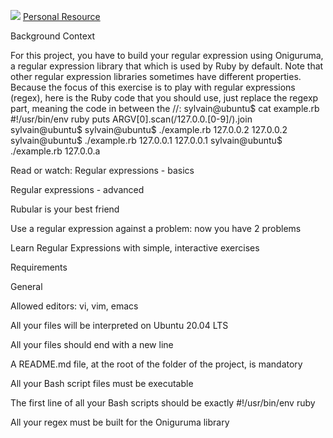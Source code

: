 ![](https://devopedia.org/images/article/173/5794.1557317748.gif)
<a href="https://devopedia.org/regular-expression">Personal Resource</a>

Background Context

For this project, you have to build your regular expression using Oniguruma, a regular expression library that which is used by Ruby by default. Note that other regular expression libraries sometimes have different properties.
Because the focus of this exercise is to play with regular expressions (regex), here is the Ruby code that you should use, just replace the regexp part, meaning the code in between the //:
sylvain@ubuntu$ cat example.rb
#!/usr/bin/env ruby
puts ARGV[0].scan(/127.0.0.[0-9]/).join
sylvain@ubuntu$
sylvain@ubuntu$ ./example.rb 127.0.0.2
127.0.0.2
sylvain@ubuntu$ ./example.rb 127.0.0.1
127.0.0.1
sylvain@ubuntu$ ./example.rb 127.0.0.a


Read or watch:
Regular expressions - basics

Regular expressions - advanced

Rubular is your best friend

Use a regular expression against a problem: now you have 2 problems

Learn Regular Expressions with simple, interactive exercises

Requirements

General

Allowed editors: vi, vim, emacs

All your files will be interpreted on Ubuntu 20.04 LTS

All your files should end with a new line

A README.md file, at the root of the folder of the project, is mandatory

All your Bash script files must be executable

The first line of all your Bash scripts should be exactly #!/usr/bin/env ruby

All your regex must be built for the Oniguruma library
